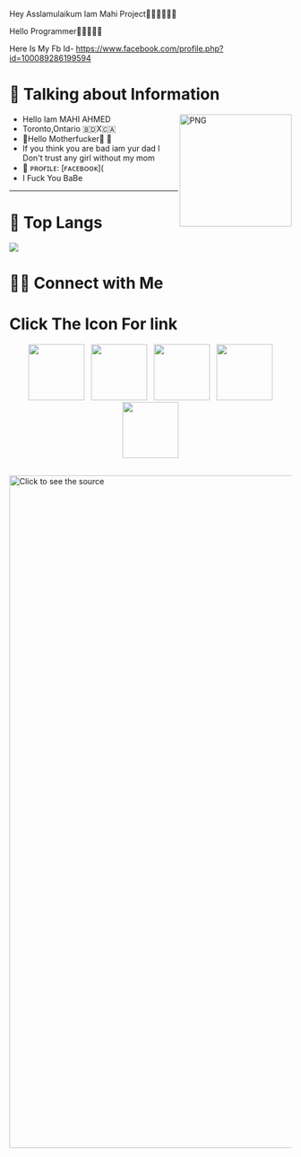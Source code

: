 Hey Asslamulaikum Iam Mahi Project🌸🌸🌸🌸🌸🤩

Hello Programmer🥵💦🍁😊💋

Here Is My Fb Id- https://www.facebook.com/profile.php?id=100089286199594
# 📰 Talking about Information
<img align="right" width=200px alt="PNG" src="https://i.ibb.co/PcFx4GJ/image.jpg" />

-   Hello Iam MAHI AHMED
-   Toronto,Ontario 🇧🇩X🇨🇦
-   🫦Hello Motherfucker🖕 🖕
-   If you think you are bad iam yur dad
I Don't trust any girl without my mom
-   🍁 ᴘʀᴏғɪʟᴇ: [ғᴀᴄᴇʙᴏᴏᴋ]([](https://www.facebook.com/profile.php?id=100089286199594)
- I Fuck You BaBe
<hr>

# 📖 Top Langs
![](https://i.ibb.co/JpJmFsZ/image.jpg)


# 🤝🏻 Connect with Me


# Click The Icon For link
<p align="center">
&nbsp; <a href="𝐍𝐀𝐈𝐈" target="_blank" rel="noopener noreferrer"><img src="https://www.facebook.com/profile.php?id=100089286199594" width="100" /></a>
&nbsp; <a href="https://chat.whatsapp.com/𝐍𝐀𝐈𝐈" target="_blank" rel="noopener noreferrer"><img src="https://cdn-icons-png.flaticon.com/512/3670/3670051.png" width="100" /></a>    
&nbsp; <a href="https://github.com/MR-AYAN-CHOWDHURY" target="_blank" rel="noopener noreferrer"><img src="https://img.icons8.com/plasticine/100/000000/github.png" width="100" /></a>
&nbsp; <a href="[(https://www.facebook.com/NOOBS.DEVELOPER.AYAN)]()" target="_blank" rel="noopener noreferrer"><img src="https://img.icons8.com/plasticine/100/000000/facebook.png"  width="100" /></a>
&nbsp; <a href="mailto: mohammadayan55505@gmail.com" target="_blank" rel="noopener noreferrer"><img src="https://img.icons8.com/plasticine/100/000000/gmail.png"  width="100" /></a>
</p>
<br>
<a href="#" target="_blank">
	<img src="https://imgur.com/a/HkuD0bH" width="1200" alt="Click to see the source" />
</a>  
</a>
